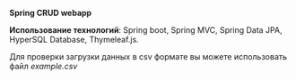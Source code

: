 **Spring CRUD webapp**

**Использование технологий**: Spring boot, Spring MVC, Spring Data JPA, HyperSQL Database, Thymeleaf.js.

Для проверки загрузки данных в csv формате вы можете использовать файл _example.csv_